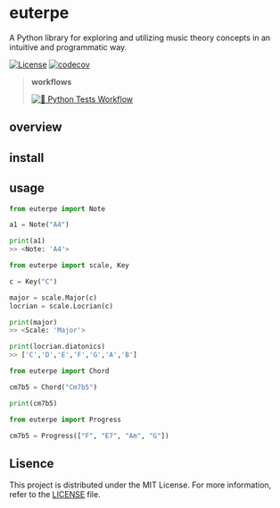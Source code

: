 # euterpe

A Python library for exploring and utilizing music theory concepts in an intuitive and programmatic way.

[![License](https://img.shields.io/badge/license-MIT-green.svg?style=flat)](https://github.com/Oujox/euterpe/blob/main/LICENSE)
[![codecov](https://codecov.io/gh/Oujox/euterpe/graph/badge.svg?token=UP6ZQP7HMK)](https://codecov.io/gh/Oujox/euterpe)

> **workflows**
>
> [![🐍 Python Tests Workflow](https://github.com/Oujox/euterpe/actions/workflows/test-python.yml/badge.svg)](https://github.com/Oujox/euterpe/actions/workflows/test-python.yml)

## overview

## install

## usage

```python
from euterpe import Note

a1 = Note("A4")

print(a1)
>> <Note: 'A4'>
```

```python
from euterpe import scale, Key

c = Key("C")

major = scale.Major(c)
locrian = scale.Locrian(c)

print(major)
>> <Scale: 'Major'>

print(locrian.diatonics)
>> ['C','D','E','F','G','A','B']
```

```python
from euterpe import Chord

cm7b5 = Chord("Cm7b5")

print(cm7b5)
```

```python
from euterpe import Progress

cm7b5 = Progress(["F", "E7", "Am", "G"])
```

## Lisence

This project is distributed under the MIT License. For more information, refer to the [LICENSE](https://github.com/Oujox/euterpe/blob/main/LICENSE) file.
